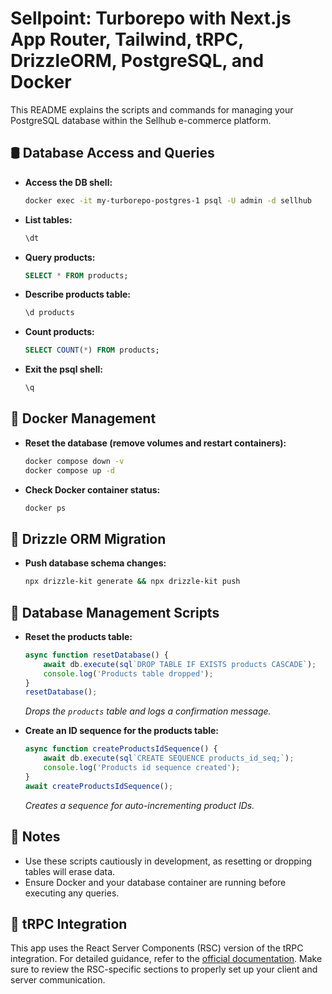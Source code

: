# Sellpoint: Turborepo with Next.js App Router, Tailwind, tRPC, DrizzleORM, PostgreSQL, and Docker

This README explains the scripts and commands for managing your PostgreSQL database within the Sellhub e-commerce platform.

## 🛢️ Database Access and Queries

- **Access the DB shell:**

  ```bash
  docker exec -it my-turborepo-postgres-1 psql -U admin -d sellhub
  ```

- **List tables:**

  ```sql
  \dt
  ```

- **Query products:**

  ```sql
  SELECT * FROM products;
  ```

- **Describe products table:**

  ```sql
  \d products
  ```

- **Count products:**

  ```sql
  SELECT COUNT(*) FROM products;
  ```

- **Exit the psql shell:**

  ```sql
  \q
  ```

## 🔧 Docker Management

- **Reset the database (remove volumes and restart containers):**

  ```bash
  docker compose down -v
  docker compose up -d
  ```

- **Check Docker container status:**

  ```bash
  docker ps
  ```

## 📘 Drizzle ORM Migration

- **Push database schema changes:**

  ```bash
  npx drizzle-kit generate && npx drizzle-kit push
  ```

## 📜 Database Management Scripts

- **Reset the products table:**

  ```javascript
  async function resetDatabase() {
      await db.execute(sql`DROP TABLE IF EXISTS products CASCADE`);
      console.log('Products table dropped');
  }
  resetDatabase();
  ```

  *Drops the `products` table and logs a confirmation message.*

- **Create an ID sequence for the products table:**

  ```javascript
  async function createProductsIdSequence() {
      await db.execute(sql`CREATE SEQUENCE products_id_seq;`);
      console.log('Products id sequence created');
  }
  await createProductsIdSequence();
  ```

  *Creates a sequence for auto-incrementing product IDs.*

## 🚀 Notes

- Use these scripts cautiously in development, as resetting or dropping tables will erase data.
- Ensure Docker and your database container are running before executing any queries.

## 🔗 tRPC Integration

This app uses the React Server Components (RSC) version of the tRPC integration. For detailed guidance, refer to the [official documentation](https://trpc.io/docs/client/react/server-components). Make sure to review the RSC-specific sections to properly set up your client and server communication.

